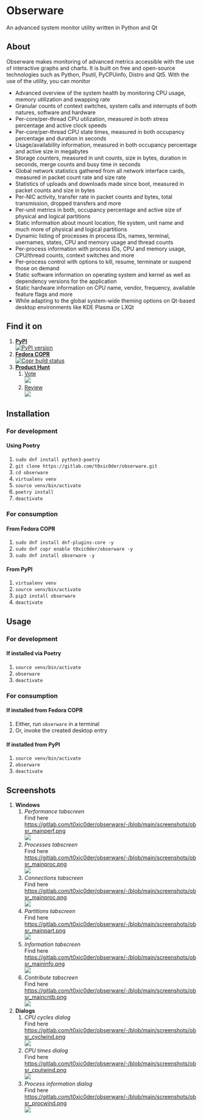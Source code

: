 # Obserware

An advanced system monitor utility written in Python and Qt

## About

Obserware makes monitoring of advanced metrics accessible with the use of interactive graphs and charts. It is built on free and open-source technologies such as Python, Psutil, PyCPUinfo, Distro and Qt5. With the use of the utility, you can monitor

- Advanced overview of the system health by monitoring CPU usage, memory utilization and swapping rate
- Granular counts of context switches, system calls and interrupts of both natures, software and hardware
- Per-core/per-thread CPU utilization, measured in both stress percentage and active clock speeds
- Per-core/per-thread CPU state times, measured in both occupancy percentage and duration in seconds
- Usage/availability information, measured in both occupancy percentage and active size in megabytes
- Storage counters, measured in unit counts, size in bytes, duration in seconds, merge counts and busy time in seconds
- Global network statistics gathered from all network interface cards, measured in packet count rate and size rate
- Statistics of uploads and downloads made since boot, measured in packet counts and size in bytes
- Per-NIC activity, transfer rate in packet counts and bytes, total transmission, dropped transfers and more
- Per-unit metrics in both, occupancy percentage and active size of physical and logical partitions
- Static information about mount location, file system, unit name and much more of physical and logical partitions
- Dynamic listing of processes in process IDs, names, terminal, usernames, states, CPU and memory usage and thread counts
- Per-process information with process IDs, CPU and memory usage, CPU/thread counts, context switches and more
- Per-process control with options to kill, resume, terminate or suspend those on demand
- Static software information on operating system and kernel as well as dependency versions for the application
- Static hardware information on CPU name, vendor, frequency, available feature flags and more
- While adapting to the global system-wide theming options on Qt-based desktop environments like KDE Plasma or LXQt

## Find it on

1. [**PyPI**](https://pypi.org/project/obserware/)  
   [![PyPI version](https://img.shields.io/pypi/v/obserware?style=flat-square)](https://pypi.org/project/obserware/)  
2. [**Fedora COPR**](https://copr.fedorainfracloud.org/coprs/t0xic0der/obserware/)  
   [![Copr build status](https://copr.fedorainfracloud.org/coprs/t0xic0der/obserware/package/obserware/status_image/last_build.png)](https://copr.fedorainfracloud.org/coprs/t0xic0der/obserware/package/obserware/)  
3. [**Product Hunt**](https://www.producthunt.com/posts/obserware)  
   1. [Vote](https://www.producthunt.com/posts/obserware?utm_source=badge-featured&utm_medium=badge&utm_souce=badge-obserware)  
      [![](https://api.producthunt.com/widgets/embed-image/v1/featured.svg?post_id=321452&theme=dark)](https://www.producthunt.com/posts/obserware?utm_source=badge-featured&utm_medium=badge&utm_souce=badge-obserware)  
   2. [Review](https://www.producthunt.com/posts/obserware?utm_source=badge-review&utm_medium=badge&utm_souce=badge-obserware#discussion-body)  
      [![](https://api.producthunt.com/widgets/embed-image/v1/review.svg?post_id=321452&theme=dark)](https://www.producthunt.com/posts/obserware?utm_source=badge-review&utm_medium=badge&utm_souce=badge-obserware#discussion-body)  

## Installation

### For development

#### Using Poetry

1. `sudo dnf install python3-poetry`
2. `git clone https://gitlab.com/t0xic0der/obserware.git`
3. `cd obserware`
4. `virtualenv venv`
5. `source venv/bin/activate`
6. `poetry install`
7. `deactivate`

### For consumption

#### From Fedora COPR

1. `sudo dnf install dnf-plugins-core -y`
2. `sudo dnf copr enable t0xic0der/obserware -y`
3. `sudo dnf install obserware -y`

#### From PyPI

1. `virtualenv venv`
2. `source venv/bin/activate`
3. `pip3 install obserware`
4. `deactivate`

## Usage

### For development

#### If installed via Poetry

1. `source venv/bin/activate`
2. `obserware`
3. `deactivate`

### For consumption

#### If installed from Fedora COPR

1. Either, run `obserware` in a terminal
2. Or, invoke the created desktop entry

#### If installed from PyPI

1. `source venv/bin/activate`
2. `obserware`
3. `deactivate`

## Screenshots

1. **Windows**  
   1. _Performance tabscreen_  
      Find here https://gitlab.com/t0xic0der/obserware/-/blob/main/screenshots/obsr_mainperf.png  
      ![](https://gitlab.com/t0xic0der/obserware/-/raw/main/screenshots/obsr_mainperf.png)  
   2. _Processes tabscreen_  
      Find here https://gitlab.com/t0xic0der/obserware/-/blob/main/screenshots/obsr_mainproc.png  
      ![](https://gitlab.com/t0xic0der/obserware/-/raw/main/screenshots/obsr_mainproc.png)  
   3. _Connections tabscreen_  
      Find here https://gitlab.com/t0xic0der/obserware/-/blob/main/screenshots/obsr_mainproc.png  
      ![](https://gitlab.com/t0xic0der/obserware/-/raw/main/screenshots/obsr_mainntwk.png)  
   4. _Partitions tabscreen_  
      Find here https://gitlab.com/t0xic0der/obserware/-/blob/main/screenshots/obsr_mainpart.png  
      ![](https://gitlab.com/t0xic0der/obserware/-/raw/main/screenshots/obsr_mainpart.png)  
   5. _Information tabscreen_  
      Find here https://gitlab.com/t0xic0der/obserware/-/blob/main/screenshots/obsr_maininfo.png  
      ![](https://gitlab.com/t0xic0der/obserware/-/raw/main/screenshots/obsr_maininfo.png)  
   6. _Contribute tabscreen_  
      Find here https://gitlab.com/t0xic0der/obserware/-/blob/main/screenshots/obsr_maincntb.png  
      ![](https://gitlab.com/t0xic0der/obserware/-/raw/main/screenshots/obsr_maincntb.png)  
2. **Dialogs**  
   1. _CPU cycles dialog_  
      Find here https://gitlab.com/t0xic0der/obserware/-/blob/main/screenshots/obsr_cyclwind.png  
      ![](https://gitlab.com/t0xic0der/obserware/-/raw/main/screenshots/obsr_cyclwind.png)  
   2. _CPU times dialog_  
      Find here https://gitlab.com/t0xic0der/obserware/-/blob/main/screenshots/obsr_cputwind.png  
      ![](https://gitlab.com/t0xic0der/obserware/-/raw/main/screenshots/obsr_cputwind.png)  
   3. _Process information dialog_  
      Find here https://gitlab.com/t0xic0der/obserware/-/blob/main/screenshots/obsr_procwind.png  
      ![](https://gitlab.com/t0xic0der/obserware/-/raw/main/screenshots/obsr_procwind.png)  
